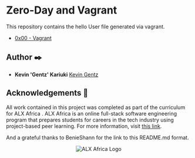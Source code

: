 # Zero-Day and Vagrant

This repository contains the hello User file generated via vagrant.

* [0x00 - Vagrant](./0x00-vagrant)


## Author :black_nib:

* **Kevin 'Gentz' Kariuki** [Kevin Gentz](https://github.com/vingentz)

## Acknowledgements :pray:

All work contained in this project was completed as part of the curriculum for ALX Africa . ALX Africa is an online full-stack software engineering program that prepares students for careers in the tech industry using project-based peer learning. For more information, visit [this link](https://www.alxafrica.com//).

And a grateful thanks to BenieShann for the link to this README.md format.

<p align="center">
  <img
   src="https://www.alxafrica.com/wp-content/uploads/2022/01/header-logo.png"
       alt="ALX Africa Logo"
  >
</p>
